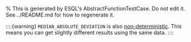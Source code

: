 % This is generated by ESQL's AbstractFunctionTestCase. Do not edit it. See ../README.md for how to regenerate it.

::::{warning}
`MEDIAN_ABSOLUTE_DEVIATION` is also [non-deterministic](https://en.wikipedia.org/wiki/Nondeterministic_algorithm).
This means you can get slightly different results using the same data.
::::
